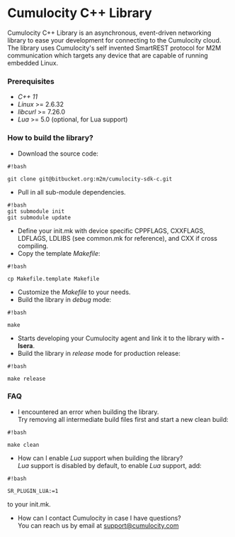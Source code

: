 # Cumulocity C++ Library #

Cumulocity C++ Library is an asynchronous, event-driven networking library to ease your development for connecting to the Cumulocity cloud. The library uses Cumulocity's self invented SmartREST protocol for M2M communication which targets any device that are capable of running embedded Linux.

### Prerequisites ###

* *C++ 11*
* *Linux* >= 2.6.32
* *libcurl* >= 7.26.0
* *Lua* >= 5.0 (optional, for Lua support)

### How to build the library? ###

* Download the source code:

```
#!bash

git clone git@bitbucket.org:m2m/cumulocity-sdk-c.git
```

* Pull in all sub-module dependencies.
```
#!bash
git submodule init
git submodule update
```

* Define your init.mk with device specific CPPFLAGS, CXXFLAGS, LDFLAGS, LDLIBS (see common.mk for reference), and CXX if cross compiling.
* Copy the template *Makefile*:

```
#!bash

cp Makefile.template Makefile
```

* Customize the *Makefile* to your needs.
* Build the library in *debug* mode:

```
#!bash

make
```

* Starts developing your Cumulocity agent and link it to the library with **-lsera**.
* Build the library in *release* mode for production release:

```
#!bash

make release
```


### FAQ ###
* I encountered an error when building the library.  
  Try removing all intermediate build files first and start a new clean build:

```
#!bash

make clean
```
* How can I enable *Lua* support when building the library?  
  *Lua* support is disabled by default, to enable *Lua* support, add:

```
#!bash

SR_PLUGIN_LUA:=1
```
  to your init.mk.

* How can I contact Cumulocity in case I have questions?  
  You can reach us by email at support@cumulocity.com